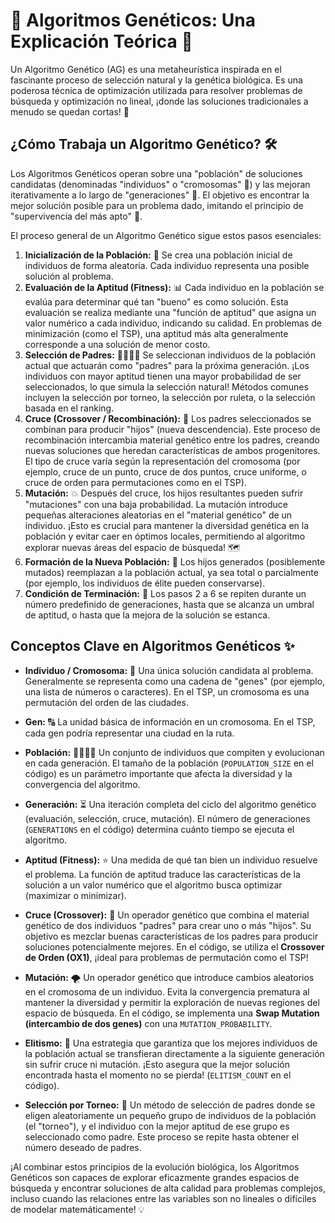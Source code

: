 # 🧬 Algoritmos Genéticos: Una Explicación Teórica 🚀

Un Algoritmo Genético (AG) es una metaheurística inspirada en el fascinante proceso de selección natural y la genética biológica. Es una poderosa técnica de optimización utilizada para resolver problemas de búsqueda y optimización no lineal, ¡donde las soluciones tradicionales a menudo se quedan cortas! 🤯

## ¿Cómo Trabaja un Algoritmo Genético? 🛠️

Los Algoritmos Genéticos operan sobre una "población" de soluciones candidatas (denominadas "individuos" o "cromosomas" 🧬) y las mejoran iterativamente a lo largo de "generaciones" 🌳. El objetivo es encontrar la mejor solución posible para un problema dado, imitando el principio de "supervivencia del más apto" 💪.

El proceso general de un Algoritmo Genético sigue estos pasos esenciales:

1.  **Inicialización de la Población:** 🥚 Se crea una población inicial de individuos de forma aleatoria. Cada individuo representa una posible solución al problema.
2.  **Evaluación de la Aptitud (Fitness):** 📊 Cada individuo en la población se evalúa para determinar qué tan "bueno" es como solución. Esta evaluación se realiza mediante una "función de aptitud" que asigna un valor numérico a cada individuo, indicando su calidad. En problemas de minimización (como el TSP), una aptitud más alta generalmente corresponde a una solución de menor costo.
3.  **Selección de Padres:** 👨‍👩‍👧‍👦 Se seleccionan individuos de la población actual que actuarán como "padres" para la próxima generación. ¡Los individuos con mayor aptitud tienen una mayor probabilidad de ser seleccionados, lo que simula la selección natural! Métodos comunes incluyen la selección por torneo, la selección por ruleta, o la selección basada en el ranking.
4.  **Cruce (Crossover / Recombinación):** 💖 Los padres seleccionados se combinan para producir "hijos" (nueva descendencia). Este proceso de recombinación intercambia material genético entre los padres, creando nuevas soluciones que heredan características de ambos progenitores. El tipo de cruce varía según la representación del cromosoma (por ejemplo, cruce de un punto, cruce de dos puntos, cruce uniforme, o cruce de orden para permutaciones como en el TSP).
5.  **Mutación:** 💥 Después del cruce, los hijos resultantes pueden sufrir "mutaciones" con una baja probabilidad. La mutación introduce pequeñas alteraciones aleatorias en el "material genético" de un individuo. ¡Esto es crucial para mantener la diversidad genética en la población y evitar caer en óptimos locales, permitiendo al algoritmo explorar nuevas áreas del espacio de búsqueda! 🗺️
6.  **Formación de la Nueva Población:** 🔄 Los hijos generados (posiblemente mutados) reemplazan a la población actual, ya sea total o parcialmente (por ejemplo, los individuos de élite pueden conservarse).
7.  **Condición de Terminación:** 🏁 Los pasos 2 a 6 se repiten durante un número predefinido de generaciones, hasta que se alcanza un umbral de aptitud, o hasta que la mejora de la solución se estanca.

## Conceptos Clave en Algoritmos Genéticos ✨

* **Individuo / Cromosoma:** 🧍 Una única solución candidata al problema. Generalmente se representa como una cadena de "genes" (por ejemplo, una lista de números o caracteres). En el TSP, un cromosoma es una permutación del orden de las ciudades.

* **Gen:** 🔠 La unidad básica de información en un cromosoma. En el TSP, cada gen podría representar una ciudad en la ruta.

* **Población:** 👨‍👩‍👧‍👦 Un conjunto de individuos que compiten y evolucionan en cada generación. El tamaño de la población (`POPULATION_SIZE` en el código) es un parámetro importante que afecta la diversidad y la convergencia del algoritmo.

* **Generación:** ⏳ Una iteración completa del ciclo del algoritmo genético (evaluación, selección, cruce, mutación). El número de generaciones (`GENERATIONS` en el código) determina cuánto tiempo se ejecuta el algoritmo.

* **Aptitud (Fitness):** ⭐ Una medida de qué tan bien un individuo resuelve el problema. La función de aptitud traduce las características de la solución a un valor numérico que el algoritmo busca optimizar (maximizar o minimizar).

* **Cruce (Crossover):** 🤝 Un operador genético que combina el material genético de dos individuos "padres" para crear uno o más "hijos". Su objetivo es mezclar buenas características de los padres para producir soluciones potencialmente mejores. En el código, se utiliza el **Crossover de Orden (OX1)**, ¡ideal para problemas de permutación como el TSP!

* **Mutación:** 🌪️ Un operador genético que introduce cambios aleatorios en el cromosoma de un individuo. Evita la convergencia prematura al mantener la diversidad y permitir la exploración de nuevas regiones del espacio de búsqueda. En el código, se implementa una **Swap Mutation (intercambio de dos genes)** con una `MUTATION_PROBABILITY`.

* **Elitismo:** 👑 Una estrategia que garantiza que los mejores individuos de la población actual se transfieran directamente a la siguiente generación sin sufrir cruce ni mutación. ¡Esto asegura que la mejor solución encontrada hasta el momento no se pierda! (`ELITISM_COUNT` en el código).

* **Selección por Torneo:** 🥊 Un método de selección de padres donde se eligen aleatoriamente un pequeño grupo de individuos de la población (el "torneo"), y el individuo con la mejor aptitud de ese grupo es seleccionado como padre. Este proceso se repite hasta obtener el número deseado de padres.

¡Al combinar estos principios de la evolución biológica, los Algoritmos Genéticos son capaces de explorar eficazmente grandes espacios de búsqueda y encontrar soluciones de alta calidad para problemas complejos, incluso cuando las relaciones entre las variables son no lineales o difíciles de modelar matemáticamente! 💡